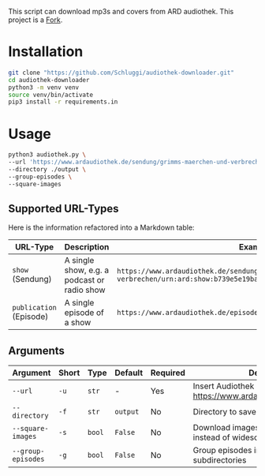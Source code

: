 This script can download mp3s and covers from ARD audiothek.
This project is a [Fork](https://github.com/Leetcore/audiothek-downloader).

# Installation

```bash
git clone "https://github.com/Schluggi/audiothek-downloader.git"
cd audiothek-downloader
python3 -m venv venv
source venv/bin/activate
pip3 install -r requirements.in
```

# Usage

``` bash
python3 audiothek.py \
--url 'https://www.ardaudiothek.de/sendung/grimms-maerchen-und-verbrechen/urn:ard:show:b739e5e19ba7f23c/' \
--directory ./output \
--group-episodes \ 
--square-images
```

## Supported URL-Types

Here is the information refactored into a Markdown table:

| URL-Type                | Description                                 | Example URL                                                                                         |
|-------------------------|---------------------------------------------|-----------------------------------------------------------------------------------------------------|
| `show` (Sendung)        | A single show, e.g. a podcast or radio show | `https://www.ardaudiothek.de/sendung/grimms-maerchen-und-verbrechen/urn:ard:show:b739e5e19ba7f23c/` |
| `publication` (Episode) | A single episode of a show                  | `https://www.ardaudiothek.de/episode/urn:ard:publication:87d9866e81da85d0/`                         |

## Arguments

| Argument           | Short | Type   | Default  | Required | Description                                                         |
|--------------------|-------|--------|----------|----------|---------------------------------------------------------------------|
| `--url`            | `-u`  | `str`  | -        | Yes      | Insert Audiothek URL (e.g. https://www.ardaudiothek.de/sendung/...) |
| `--directory`      | `-f`  | `str`  | `output` | No       | Directory to save all MP3s                                          |
| `--square-images`  | `-s`  | `bool` | `False`  | No       | Download images in 1:1 aspect ratio instead of widescreen           |
| `--group-episodes` | `-g`  | `bool` | `False`  | No       | Group episodes into their own subdirectories                        |
